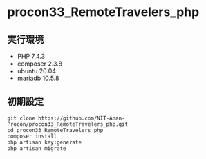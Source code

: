 # procon33_RemoteTravelers_php

## 実行環境
- PHP 7.4.3
- composer 2.3.8
- ubuntu 20.04
- mariadb 10.5.8

## 初期設定
```
git clone https://github.com/NIT-Anan-Procon/procon33_RemoteTravelers_php.git
cd procon33_RemoteTravelers_php
composer install
php artisan key:generate
php artisan migrate
```

